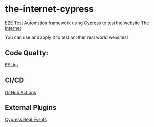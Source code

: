# the-internet-cypress
E2E Test Automation framework using [Cypress](https://docs.cypress.io/) to test the website [The Internet](https://the-internet.herokuapp.com/)

You can use and apply it to test another real world websites!

## Code Quality:

[ESLint](https://eslint.org/docs/user-guide/configuring/)

## CI/CD
[GitHub Actions](https://docs.github.com/en/actions)

## External Plugins
[Cypress Real Events](https://github.com/dmtrKovalenko/cypress-real-events)